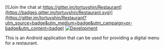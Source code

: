 

[![Join the chat at https://gitter.im/tortuvshin/Restaurant](https://badges.gitter.im/tortuvshin/Restaurant.svg)](https://gitter.im/tortuvshin/Restaurant?utm_source=badge&utm_medium=badge&utm_campaign=pr-badge&utm_content=badge)
[![Development](https://img.shields.io/badge/development-pass-green.svg)]()

This is an Android application that can be used for providing a digital menu for a restaurant.
